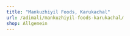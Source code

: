 ```yaml
---
title: "Mankuzhiyil Foods, Karukachal"
url: /adimali/mankuzhiyil-foods-karukachal/
shop: Allgemein
---
```

